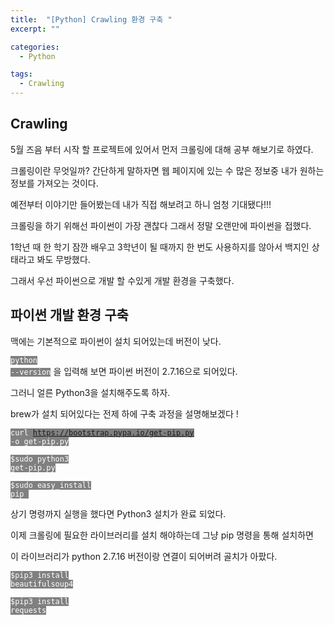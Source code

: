 ```yaml
---
title:  "[Python] Crawling 환경 구축 "
excerpt: ""

categories:
  - Python

tags:
  - Crawling
---
```


## Crawling

5월 즈음 부터 시작 할 프로젝트에 있어서 먼저 크롤링에 대해 공부 해보기로 하였다.

크롤링이란 무엇일까? 간단하게 말하자면 웹 페이지에 있는 수 많은 정보중 내가 원하는 정보를 가져오는 것이다.

예전부터 이야기만 들어봤는데 내가 직접 해보려고 하니 엄청 기대됐다!!!

크롤링을 하기 위해선 파이썬이 가장 괜찮다 그래서 정말 오랜만에 파이썬을 접했다.

1학년 때 한 학기 잠깐 배우고 3학년이 될 때까지 한 번도 사용하지를 않아서 백지인 상태라고 봐도 무방했다.

그래서 우선 파이썬으로 개발 할 수있게 개발 환경을 구축했다.

## 파이썬 개발 환경 구축

맥에는 기본적으로 파이썬이 설치 되어있는데 버전이 낮다.

<code style="background-color:gray; color: white">python --version</code> 을 입력해 보면 파이썬 버전이 2.7.16으로 되어있다.

그러니 얼른 Python3을 설치해주도록 하자.

brew가 설치 되어있다는 전제 하에 구축 과정을 설명해보겠다 !

<code style="background-color:gray; color: white">curl https://bootstrap.pypa.io/get-pip.py -o get-pip.py</code> 

<code style="background-color:gray; color: white">$sudo python3 get-pip.py</code> 

<code style="background-color:gray; color: white">$sudo easy_install pip </code>

상기 명령까지 실행을 했다면 Python3 설치가 완료 되었다.

이제 크롤링에 필요한 라이브러리를 설치 해야하는데 그냥 pip 명령을 통해 설치하면

이 라이브러리가 python 2.7.16 버전이랑 연결이 되어버려 골치가 아팠다.



<code style="background-color:gray; color: white">$pip3 install beautifulsoup4</code>

<code style="background-color:gray; color: white">$pip3 install requests</code>

